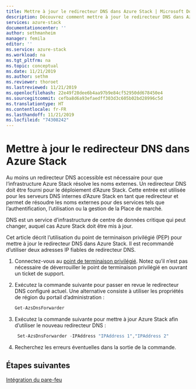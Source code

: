 ```yaml
---
title: Mettre à jour le redirecteur DNS dans Azure Stack | Microsoft Docs
description: Découvrez comment mettre à jour le redirecteur DNS dans Azure Stack.
services: azure-stack
documentationcenter: ''
author: sethmanheim
manager: femila
editor: ''
ms.service: azure-stack
ms.workload: na
ms.tgt_pltfrm: na
ms.topic: conceptual
ms.date: 11/21/2019
ms.author: sethm
ms.reviewer: thoroet
ms.lastreviewed: 11/21/2019
ms.openlocfilehash: 22e49f28dee6b4aa97b9e84cf52950dd678450e4
ms.sourcegitcommit: cefba8d6a93efaedff303d3c605b02bd28996c5d
ms.translationtype: HT
ms.contentlocale: fr-FR
ms.lasthandoff: 11/21/2019
ms.locfileid: "74308242"
---
```

# <a name="update-the-dns-forwarder-in-azure-stack"></a>Mettre à jour le redirecteur DNS dans Azure Stack

Au moins un redirecteur DNS accessible est nécessaire pour que l’infrastructure Azure Stack résolve les noms externes. Un redirecteur DNS doit être fourni pour le déploiement d’Azure Stack. Cette entrée est utilisée pour les serveurs DNS internes d’Azure Stack en tant que redirecteur et permet de résoudre les noms externes pour des services tels que l’authentification, l’utilisation ou la gestion de la Place de marché.

DNS est un service d’infrastructure de centre de données critique qui peut changer, auquel cas Azure Stack doit être mis à jour.

Cet article décrit l’utilisation du point de terminaison privilégié (PEP) pour mettre à jour le redirecteur DNS dans Azure Stack. Il est recommandé d’utiliser deux adresses IP fiables de redirecteur DNS.

1. Connectez-vous au [point de terminaison privilégié](azure-stack-privileged-endpoint.md). Notez qu’il n’est pas nécessaire de déverrouiller le point de terminaison privilégié en ouvrant un ticket de support.

2. Exécutez la commande suivante pour passer en revue le redirecteur DNS configuré actuel. Une alternative consiste à utiliser les propriétés de région du portail d’administration :

   ```powershell
   Get-AzsDnsForwarder
   ```

3. Exécutez la commande suivante pour mettre à jour Azure Stack afin d’utiliser le nouveau redirecteur DNS :

   ```powershell
    Set-AzsDnsForwarder -IPAddress "IPAddress 1","IPAddress 2"
   ```

4. Recherchez les erreurs éventuelles dans la sortie de la commande.

## <a name="next-steps"></a>Étapes suivantes

[Intégration du pare-feu](azure-stack-firewall.md)
